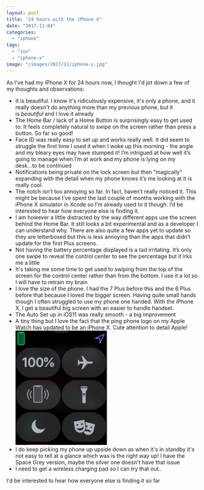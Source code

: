 ```yaml
---
layout: post
title: "24 hours with the iPhone X"
date: "2017-11-04"
categories: 
  - "iphone"
tags: 
  - "ios"
  - "iphone-x"
image: "/images/2017/11/iphone-x.jpg"
---
```


As I've had my iPhone X for 24 hours now, I thought I'd jot down a few of my thoughts and observations:

- It is beautiful. I know it's ridiculously expensive, it's only a phone, and it really doesn't do anything more than my previous phone, but it is _beautiful_ and I love it already
- The Home Bar / lack of a Home Button is surprisingly easy to get used to. It feels completely natural to swipe on the screen rather than press a button. So far so good!
- Face ID was really easy to set up and works really well. It did seem to struggle the first time I used it when I woke up this morning - the angle and my bleary eyes may have stumped it! I’m intrigued at how well it’s going to manage when I’m at work and my phone is lying on my desk...to be continued
- Notifications being private on the lock screen but then “magically” expanding with the detail when my phone knows it’s me looking at it is really cool.
- The notch isn’t too annoying so far. In fact, haven’t really noticed it. This might be because I’ve spent the last couple of months working with the iPhone X simulator in Xcode so I’m already used to it though. I’d be interested to hear how everyone else is finding it.
- I am however a little distracted by the way different apps use the screen behind the Home Bar. It still looks a bit experimental and as a developer I can understand why. There are also quite a few apps yet to update so they are letterboxed but this is less annoying than the apps that didn’t update for the first Plus screens.
- Not having the battery percentage displayed is a tad irritating. It’s only one swipe to reveal the control center to see the percentage but it irks me a little
- It's taking me some time to get used to swiping from the top of the screen for the control center rather than from the bottom. I use it a lot so I will have to retrain my brain
- I love the size of the phone. I had the 7 Plus before this and the 6 Plus before that because I loved the bigger screen. Having quite small hands though I often struggled to use my phone one handed. With the iPhone X, I get a beautiful big screen with an easier to handle handset.
- The Auto Set up in iOS11 was really smooth - a big improvement
- A tiny thing but I love the fact that the ping phone logo on my Apple Watch has updated to be an iPhone X. Cute attention to detail Apple!![](/images/2017/11/iphone-x-watch.png)
- I do keep picking my phone up upside down as when it's in standby it's not easy to tell at a glance which was is the right way up! I have the Space Grey version, maybe the silver one doesn't have that issue
- I need to get a wireless charging pad so I can try that out..

I'd be interested to hear how everyone else is finding it so far
